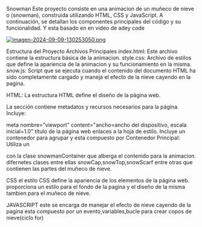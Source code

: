 Snowman
Este proyecto consiste en una animacion de un muñeco de nieve o (snowman), construida utilizando HTML, CSS y JavaScript. A continuación, se detallan los componentes principales del código y su funcionalidad. Y esta basado en en video de adey code

[![imagen-2024-09-09-130253050.png](https://i.postimg.cc/QCZPNFmQ/imagen-2024-09-09-130253050.png)](https://postimg.cc/hzMMpPHv)

Estructura del Proyecto
Archivos Principales
index.html: Este archivo contiene la estructura básica de la animacion.
style.css: Archivo de estilos que define la apariencia de la animacion y su funcionamiento en la misma.
snow.js: Script que se ejecuta cuando el contenido del documento HTML ha sido completamente cargado y maneja el efecto de la nieve cayendo en la pagina.

HTML:
La estructura HTML define el diseño de la página web.

La sección contiene metadatos y recursos necesarios para la página. Incluye:

meta nombre="viewport" content="ancho=ancho del dispositivo, escala inicial=1.0"
título de la página web
enlaces a la hoja de estilo.
Incluye un contenedor para agrupar y esta compuesto por
 Contenedor Principal: Utiliza un <div> con la clase snowmanContainer que alberga el contenido para la animacion.
difernetes clases entre ellas snowCap,snowTop,snowScarf entre otras que contienen las partes del muñeco de nieve.


CSS
el estilo CSS define la apariencia de los elementos de la página web.
proporciona un  estilo  para  el fondo de la pagina y el diseño de la misma tambien para el muñeco de nieve.
 

JAVASCRIPT
este se encarga de manejar el efecto de nieve cayendo de la pagina esta compuesto por un evento,variables,bucle para crear copos de nieve(ciclo for)
